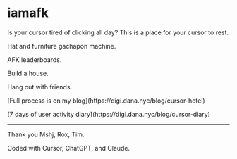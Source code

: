 # iamafk
<p>Is your cursor tired of clicking all day? This is a place for your cursor to rest.</p>

<p>Hat and furniture gachapon machine.</p>

<p>AFK leaderboards.</p>

<p>Build a house.</p>

<p>Hang out with friends.</p>

<p>[Full process is on my blog](https://digi.dana.nyc/blog/cursor-hotel)</p>
<p>[7 days of user activity diary](https://digi.dana.nyc/blog/cursor-diary)</p>

---

<p>Thank you Mshj, Rox, Tim.</p>
<p>Coded with Cursor, ChatGPT, and Claude.</p>

